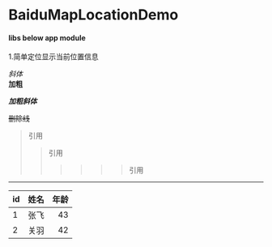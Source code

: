 # BaiduMapLocationDemo

#### libs below app module

1.简单定位显示当前位置信息

*斜体*  
**加粗**

***加粗斜体***

~~删除线~~  

>引用
>>引用
>>>>>>引用  

***************************

id|姓名|年龄
---|:--:|---:
1|张飞|43
2|关羽|42

